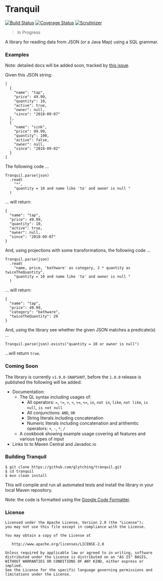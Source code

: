 Tranquil
========

[![Build Status](https://travis-ci.org/glytching/tranquil.svg?branch=master)](https://travis-ci.org/glytching/tranquil)  [![Coverage Status](https://coveralls.io/repos/github/glytching/tranquil/badge.svg?branch=master)](https://coveralls.io/github/glytching/tranquil?branch=master) [![Scrutinizer](https://img.shields.io/scrutinizer/g/glytching/tranquil.svg)](https://scrutinizer-ci.com/g/glytching/junit-extensions/)

> In Progress

A library for reading data from JSON (or a Java Map) using a SQL grammar.

### Examples

Note: detailed docs will be added soon, tracked by [this issue](https://github.com/glytching/tranquil/issues/4).

Given this JSON string:

```
[
  {
    "name": "tap",
    "price": 49.99,
    "quantity": 10,
    "active": true,
    "owner": null,
    "since": "2018-09-07"
  },
  {
    "name": "sink",
    "price": 99.99,
    "quantity": 100,
    "active": false,
    "owner": null,
    "since": "2018-09-02"
  }
]
```

The following code ...

```
Tranquil.parse(json)
  .read(
    "*",
    "quantity = 10 and name like 'ta' and owner is null "
  )
```

... will return:

```
{
  "name": "tap",
  "price": 49.99,
  "quantity": 10,
  "active": true,
  "owner": null,
  "since": "2018-09-07"
}
```

And, using projections with some transformations, the following code ...

```
Tranquil.parse(json)
  .read(
    "name, price, 'bathware' as category, 2 * quantity as twiceTheQuantity",
    "quantity = 10 and name like 'ta' and owner is null "
  )
```

... will return:

```
{
  "name": "tap",
  "price": 49.99,
  "category": "bathware",
  "twiceTheQuantity": 20
}
```

And, using the library see whether the given JSON matches a predicate(s) ...

```
Tranquil.parse(json).exists("quantity = 10 or owner is null")
```

...will return `true`.


### Coming Soon

The library is currently `v1.0.0-SNAPSHOT`, before the `1.0.0` release is published the following will be added:

* Documentation:
   * The QL syntax including usages of:
      * All operators: `=`, `!=`, `>`, `<`, `>=`, `<=`, `in`, `not in`, `like`, `not like`, `is null`, `is not null`
      * All conjunctions: `AND`, `OR`
      * String literals including concatenation
      * Numeric literals including concatenation and arithemtic operators: `+`, `-`, `*`, `/`
   * A cookbook showing example usage covering all features and various types of input
* Links to to Maven Central and Javadoc.io

### Building Tranquil

```
$ git clone https://github.com/glytching/tranquil.git
$ cd tranquil
$ mvn clean install
```

This will compile and run all automated tests and install the library in your local Maven repository.

Note: the code is formatted using the [Google Code Formatter](https://github.com/google/google-java-format).

### License

    Licensed under the Apache License, Version 2.0 (the "License");
    you may not use this file except in compliance with the License.

    You may obtain a copy of the License at

       http://www.apache.org/licenses/LICENSE-2.0

    Unless required by applicable law or agreed to in writing, software
    distributed under the License is distributed on an "AS IS" BASIS,
    WITHOUT WARRANTIES OR CONDITIONS OF ANY KIND, either express or implied.
    See the License for the specific language governing permissions and
    limitations under the License.